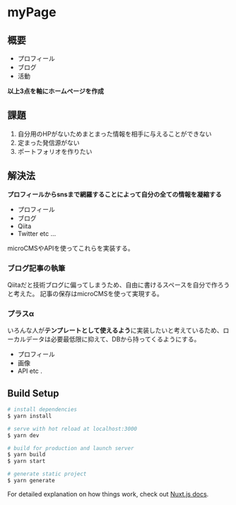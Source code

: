 # myPage

## 概要

- プロフィール
- ブログ
- 活動

**以上3点を軸にホームページを作成**

## 課題

1. 自分用のHPがないためまとまった情報を相手に与えることができない
2. 定まった発信源がない
3. ポートフォリオを作りたい

## 解決法

**プロフィールからsnsまで網羅することによって自分の全ての情報を凝縮する**

* プロフィール
* ブログ
* Qiita
* Twitter
etc ...

microCMSやAPIを使ってこれらを実装する。

### ブログ記事の執筆

Qiitaだと技術ブログに偏ってしまうため、自由に書けるスペースを自分で作ろうと考えた。
記事の保存はmicroCMSを使って実現する。

### プラスα

いろんな人が**テンプレートとして使えるよう**に実装したいと考えているため、ローカルデータは必要最低限に抑えて、DBから持ってくるようにする。

* プロフィール
* 画像
* API
etc .


## Build Setup

```bash
# install dependencies
$ yarn install

# serve with hot reload at localhost:3000
$ yarn dev

# build for production and launch server
$ yarn build
$ yarn start

# generate static project
$ yarn generate
```

For detailed explanation on how things work, check out [Nuxt.js docs](https://nuxtjs.org).
